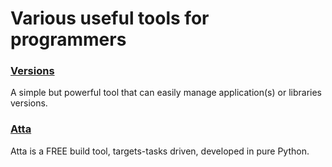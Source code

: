 # Various useful tools for programmers

### [Versions](Versions/README.md)
A simple but powerful tool that can easily manage application(s) or libraries versions.

### [Atta](atta/README.md)
Atta is a FREE build tool, targets-tasks driven, developed in pure Python.
